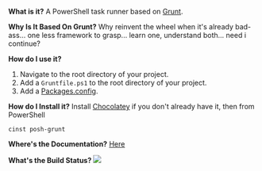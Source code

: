 **What is it?**
A PowerShell task runner based on [Grunt](http://gruntjs.com/).

**Why Is It Based On Grunt?**
Why reinvent the wheel when it's already bad-ass... one less framework to grasp... learn one, understand both... need i continue?

**How do I use it?**
  1. Navigate to the root directory of your project.
  2. Add a `Gruntfile.ps1` to the root directory of your project.
  3. Add a [Packages.config](https://github.com/chocolatey/chocolatey/wiki/CommandsInstall#packagesconfig---v09813).

**How do I Install it?**
Install [Chocolatey](https://chocolatey.org/) if you don't already have it, then from PowerShell
```
cinst posh-grunt
```

**Where's the Documentation?**
[Here](Documentation/Index.md)

**What's the Build Status?**
![](https://ci.appveyor.com/api/projects/status/l5hc8sswg3kgtvu5?svg=true)


